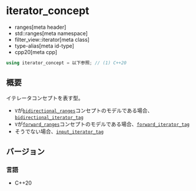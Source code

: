 # iterator_concept
* ranges[meta header]
* std::ranges[meta namespace]
* filter_view::iterator[meta class]
* type-alias[meta id-type]
* cpp20[meta cpp]

```cpp
using iterator_concept = 以下参照; // (1) C++20
```

## 概要
イテレータコンセプトを表す型。

- `V`が[`bidirectional_ranges`](/reference/ranges/bidirectional_range.md)コンセプトのモデルである場合、[`bidirectional_iterator_tag`](/reference/iterator/iterator_tag.md)
- `V`が[`forward_ranges`](/reference/ranges/forward_range.md)コンセプトのモデルである場合、[`forward_iterator_tag`](/reference/iterator/iterator_tag.md)
- そうでない場合、[`input_iterator_tag`](/reference/iterator/iterator_tag.md)


## バージョン
### 言語
- C++20
